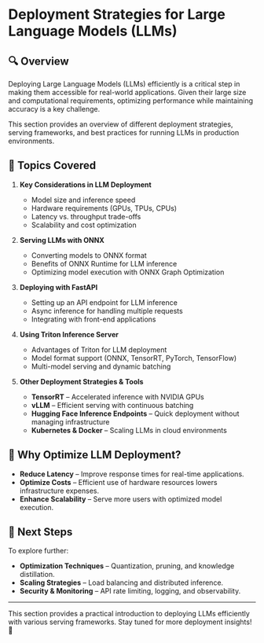 # Deployment Strategies for Large Language Models (LLMs)

## 🔍 Overview

Deploying Large Language Models (LLMs) efficiently is a critical step in making them accessible for real-world applications. Given their large size and computational requirements, optimizing performance while maintaining accuracy is a key challenge.

This section provides an overview of different deployment strategies, serving frameworks, and best practices for running LLMs in production environments.

## 📌 Topics Covered

1. **Key Considerations in LLM Deployment**

   - Model size and inference speed
   - Hardware requirements (GPUs, TPUs, CPUs)
   - Latency vs. throughput trade-offs
   - Scalability and cost optimization

2. **Serving LLMs with ONNX**

   - Converting models to ONNX format
   - Benefits of ONNX Runtime for LLM inference
   - Optimizing model execution with ONNX Graph Optimization

3. **Deploying with FastAPI**

   - Setting up an API endpoint for LLM inference
   - Async inference for handling multiple requests
   - Integrating with front-end applications

4. **Using Triton Inference Server**

   - Advantages of Triton for LLM deployment
   - Model format support (ONNX, TensorRT, PyTorch, TensorFlow)
   - Multi-model serving and dynamic batching

5. **Other Deployment Strategies & Tools**
   - **TensorRT** – Accelerated inference with NVIDIA GPUs
   - **vLLM** – Efficient serving with continuous batching
   - **Hugging Face Inference Endpoints** – Quick deployment without managing infrastructure
   - **Kubernetes & Docker** – Scaling LLMs in cloud environments

## 🚀 Why Optimize LLM Deployment?

- **Reduce Latency** – Improve response times for real-time applications.
- **Optimize Costs** – Efficient use of hardware resources lowers infrastructure expenses.
- **Enhance Scalability** – Serve more users with optimized model execution.

## 🔗 Next Steps

To explore further:

- **Optimization Techniques** – Quantization, pruning, and knowledge distillation.
- **Scaling Strategies** – Load balancing and distributed inference.
- **Security & Monitoring** – API rate limiting, logging, and observability.

---

This section provides a practical introduction to deploying LLMs efficiently with various serving frameworks. Stay tuned for more deployment insights! 🚀

